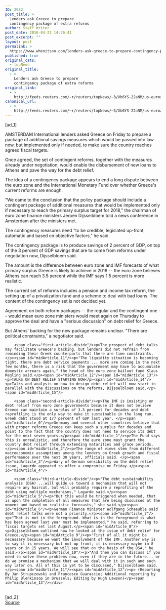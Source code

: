 ```yaml
---
ID: 2982
post_title: >
  Lenders ask Greece to prepare
  contingency package of extra reforms
author: Staff Writer
post_date: 2016-04-22 14:26:41
post_excerpt: ""
layout: post
permalink: >
  https://www.whenitson.com/lenders-ask-greece-to-prepare-contingency-package-of-extra-reforms/
published: true
original_cats:
  - topNews
original_title:
  - >
    Lenders ask Greece to prepare
    contingency package of extra reforms
original_link:
  - >
    http://feeds.reuters.com/~r/reuters/topNews/~3/Xb6YS-22aNM/us-eurozone-greece-idUSKCN0XJ0KI
canonical_url:
  - >
    http://feeds.reuters.com/~r/reuters/topNews/~3/Xb6YS-22aNM/us-eurozone-greece-idUSKCN0XJ0KI
---
```

 [ad_1]
<br><div id="articleText">
<span id="midArticle_start"/>

<span id="midArticle_0"/><span class="focusParagraph" readability="6"><p><span class="articleLocation">AMSTERDAM</span> International lenders asked Greece on Friday to prepare a package of additional savings measures which would be passed into law now, but implemented only if needed, to make sure the country reaches agreed fiscal targets.</p></span><span id="midArticle_1"/><p>Once agreed, the set of contingent reforms, together with the measures already under negotiation, would enable the disbursement of new loans to Athens and pave the way for the debt relief.</p><span id="midArticle_2"/><p>The idea of a contingency package appears to end a long dispute between the euro zone and the International Monetary Fund over whether Greece's current reforms are enough.</p><span id="midArticle_3"/><p>"We came to the conclusion that the policy package should include a contingent package of additional measures that would be implemented only if necessary to reach the primary surplus target for 2018," the chairman of euro zone finance ministers Jeroen Dijsselbloem told a news conference in Amsterdam after the ministers met.</p><span id="midArticle_4"/><p>The contingency measures need "to be credible, legislated up-front, automatic and based on objective factors," he said.</p><span id="midArticle_5"/><p>The contingency package is to produce savings of 2 percent of GDP, on top of the 3 percent of GDP savings that are to come from reforms under negotiation now, Dijsselbloem said.</p><span id="midArticle_6"/><p>The amount is the difference between euro zone and IMF forecasts of what primary surplus Greece is likely to achieve in 2018 -- the euro zone believes Athens can reach 3.5 percent while the IMF says 1.5 percent is more realistic.</p><span id="midArticle_7"/><p>The current set of reforms includes a pension and income tax reform, the setting up of a privatization fund and a scheme to deal with bad loans. The content of the contingency set is not decided yet.</p><span id="midArticle_8"/><p>Agreement on both reform packages -- the regular and the contingent one -- would mean euro zone ministers would meet again on Thursday to approve the deal and have a "serious discussion" on debt relief for Greece.</p><span id="midArticle_9"/><p>But Athens' backing for the new package remains unclear. "There are political constraints," a negotiator said.</p><span id="midArticle_10"/>
        
        <span class="first-article-divide"/><p>The prospect of debt talks may facilitate Greece's backing, but lenders did not refrain from reminding their Greek counterparts that there are time constraints. </p><span id="midArticle_11"/><p>"The liquidity situation is becoming tight, there are debt service payments ... more are coming in the next few months, there is a risk that the government may have to accumulate domestic arrears again," the head of the euro zone bailout fund Klaus Regling said.</p><span id="midArticle_12"/><span id="midArticle_13"/><p>TALKS ON DEBT RELIEF STARTING NOW</p><span id="midArticle_14"/><p>Talks and analysis on how to design debt relief will now start in parallel with the discussions on the reforms, Dijsselbloem said.</p><span id="midArticle_15"/>
        
        <span class="second-article-divide"/><p>The IMF is insisting on debt relief from euro zone governments because it does not believe Greece can maintain a surplus of 3.5 percent for decades and debt reprofiling is the only way to make it sustainable in the long run. Greek debt stood at 177 percent of GDP last year. </p><span id="midArticle_0"/><p>Germany and several other countries believe that with proper reforms Greece can keep such a surplus for decades and point to the fact that the country does not need to service its debt for the next seven years.</p><span id="midArticle_1"/><p>The Fund says this is unrealistic, and therefore the euro zone must grant the country debt relief through extending maturities and grace periods.</p><span id="midArticle_2"/><p>The range of views stem from different macroeconomic assumptions among the lenders on Greek growth and fiscal performance over the next 30 years, officials said. </p><span id="midArticle_3"/><p>Wary of German sensibility on the debt relief issue, Lagarde appeared to offer a compromise on Friday.</p><span id="midArticle_4"/>
        
        <span class="third-article-divide"/><p>"The debt sustainability analysis (DSA) ...will guide us toward a mechanism that will not require any haircut, but will probably require a reprofiling of the debt using multiple mechanisms," Lagarde said.</p><span id="midArticle_5"/><p>"But this would be triggered when needed, that is upon the completion of all measures that are being discussed at the moment and based on realistic forecasts," she said.</p><span id="midArticle_6"/><p>German Finance Minister Wolfgang Schaeuble said debt relief talks were not a priority.</p><span id="midArticle_7"/><p>"That is not in the foreground. What is in the foreground is what has been agreed last year must be implemented," he said, referring to fiscal targets set last August.</p><span id="midArticle_8"/><p>Dijsselbloem outlined how he looked at the issue of debt relief for Greece.</p><span id="midArticle_9"/><p>"First of all it might be necessary because we want the involvement of the IMF. Another way is to say it is necessary but not up front, it is necessary maybe in 8 years or in 15 years. We will see that on the basis of the DSA," he said.</p><span id="midArticle_10"/><p>"And then you can discuss if you need to solve these problems now, even if they are in the future... or do we promise a mechanism that we will deal with it in such and such way later on. All of this is yet to be discussed," Dijsselbloem said.</p><span id="midArticle_11"/><span id="midArticle_12"/><p> (Reporting By Jan Strupczewski and Francesco Guarascio; Additional reporting by Philip Blenkinsop in Brussels; Editing by Hugh Lawson)</p><span id="midArticle_13"/></div>
<br>[ad_2]
<br><a href="http://feeds.reuters.com/~r/reuters/topNews/~3/Xb6YS-22aNM/us-eurozone-greece-idUSKCN0XJ0KI">Source </a>
